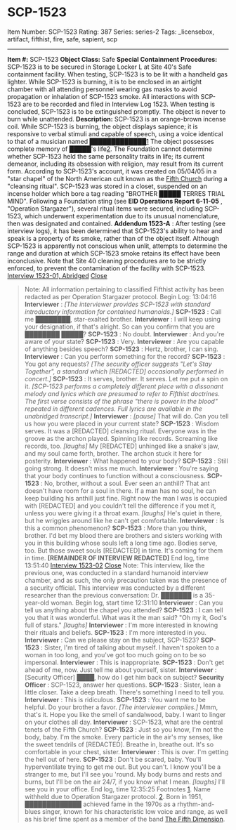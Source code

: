 # SCP-1523
Item Number: SCP-1523
Rating: 387
Series: series-2
Tags: _licensebox, artifact, fifthist, fire, safe, sapient, scp

---

**Item #:** SCP-1523
**Object Class:** Safe
**Special Containment Procedures:** SCP-1523 is to be secured in Storage Locker L at Site 40's Safe containment facility. When testing, SCP-1523 is to be lit with a handheld gas lighter. While SCP-1523 is burning, it is to be enclosed in an airtight chamber with all attending personnel wearing gas masks to avoid propagation or inhalation of SCP-1523 smoke.
All interactions with SCP-1523 are to be recorded and filed in Interview Log 1523. When testing is concluded, SCP-1523 is to be extinguished promptly. The object is never to burn while unattended.
**Description:** SCP-1523 is an orange-brown incense coil. While SCP-1523 is burning, the object displays sapience; it is responsive to verbal stimuli and capable of speech, using a voice identical to that of a musician named █████████████[1](javascript:;) The object possesses complete memory of █████'s life[2](javascript:;). The Foundation cannot determine whether SCP-1523 held the same personality traits in life; its current demeanor, including its obsession with religion, may result from its current form.
According to SCP-1523's account, it was created on 05/04/05 in a "star chapel" of the North American cult known as the [Fifth Church](/fifthist-hub) during a "cleansing ritual". SCP-1523 was stored in a closet, suspended on an incense holder which bore a tag reading "BROTHER █████ TERRES TRIAL MIND". Following a Foundation sting (see **EID Operations Report 6-11-05** , "Operation Stargazer"), several ritual items were secured, including SCP-1523, which underwent experimentation due to its unusual nomenclature, then was designated and contained.
**Addendum 1523-A** : After testing (see interview logs), it has been determined that SCP-1523's ability to hear and speak is a property of its smoke, rather than of the object itself. Although SCP-1523 is apparently not conscious when unlit, attempts to determine the range and duration at which SCP-1523 smoke retains its effect have been inconclusive. Note that Site 40 cleaning procedures are to be strictly enforced, to prevent the contamination of the facility with SCP-1523.
[Interview 1523-01, Abridged](javascript:;)
[Close](javascript:;)
> Note: All information pertaining to classified Fifthist activity has been redacted as per Operation Stargazer protocol.
> Begin Log: 13:04:16
> **Interviewer** : _[The interviewer provides SCP-1523 with standard introductory information for contained humanoids.]_
> **SCP-1523** : Call me ████████, star-exalted brother.
> **Interviewer** : I will keep using your designation, if that's alright. So can you confirm that you are ████████ █████?
> **SCP-1523** : No doubt.
> **Interviewer** : And you're aware of your state?
> **SCP-1523** : Very.
> **Interviewer** : Are you capable of anything besides speech?
> **SCP-1523** : Hertz, brother, I can sing.
> **Interviewer** : Can you perform something for the record?
> **SCP-1523** : You got any requests?
> _[The security officer suggests "Let's Stay Together", a standard which [REDACTED] occasionally performed in concert.]_
> **SCP-1523** : It serves, brother. It serves. Let me put a spin on it.
> _[SCP-1523 performs a completely different piece with a dissonant melody and lyrics which are presumed to refer to Fifthist doctrines. The first verse consists of the phrase "there is power in the blood" repeated in different cadences. Full lyrics are available in the unabridged transcript.]_
> **Interviewer** : _[pause]_ That will do. Can you tell us how you were placed in your current state?
> **SCP-1523** : Wisdom serves. It was a [REDACTED] cleansing ritual. Everyone was in the groove as the archon played. Spinning like records. Screaming like records, too. _[laughs]_ My [REDACTED] unhinged like a snake's jaw, and my soul came forth, brother. The archon stuck it here for posterity.
> **Interviewer** : What happened to your body?
> **SCP-1523** : Still going strong. It doesn't miss me much.
> **Interviewer** : You're saying that your body continues to function without a consciousness.
> **SCP-1523** : No, brother, without a soul. Ever seen an anthill? That ant doesn't have room for a soul in there. If a man has no soul, he can keep building his anthill just fine. Right now the man I was is occupied with [REDACTED] and you couldn't tell the difference if you met it, unless you were giving it a throat exam. _[laughs]_ He's quiet in there, but he wriggles around like he can't get comfortable.
> **Interviewer** : Is this a common phenomenon?
> **SCP-1523** : More than you think, brother. I'd bet my blood there are brothers and sisters working with you in this building whose souls left a long time ago. Bodies serve, too. But those sweet souls [REDACTED] in time. It's coming for them in time.
> **[REMAINDER OF INTERVIEW REDACTED]**
> End log, time 13:51:40
[Interview 1523-02](javascript:;)
[Close](javascript:;)
> Note: This interview, like the previous one, was conducted in a standard humanoid interview chamber, and as such, the only precaution taken was the presence of a security official. This interview was conducted by a different researcher than the previous conversation: Dr. ███████ is a 35-year-old woman.
> Begin log, start time 12:31:10
> **Interviewer** : Can you tell us anything about the chapel you attended?
> **SCP-1523** : I can tell you that it was wonderful. What was it the man said? "Oh my it, God's full of stars." _[laughs]_
> **Interviewer** : I'm more interested in knowing their rituals and beliefs.
> **SCP-1523** : I'm more interested in you.
> **Interviewer** : Can we please stay on the subject, SCP-1523?
> **SCP-1523** : Sister, I'm tired of talking about myself. I haven't spoken to a woman in too long, and you've got too much going on to be so impersonal.
> **Interviewer** : This is inappropriate.
> **SCP-1523** : Don't get ahead of me, now. Just tell me about yourself, sister.
> **Interviewer** : [Security Officer] ████, how do I get him back on subject?
> **Security Officer** : SCP-1523, answer her questions.
> **SCP-1523** : Sister, lean a little closer. Take a deep breath. There's something I need to tell you.
> **Interviewer** : This is ridiculous.
> **SCP-1523** : You want me to be helpful. Do your brother a favor. _[The interviewer complies.]_ Mmm, that's it. Hope you like the smell of sandalwood, baby. I want to linger on your clothes all day.
> **Interviewer** : SCP-1523, what are the central tenets of the Fifth Church?
> **SCP-1523** : Just so you know, I'm not the body, baby. I'm the smoke. Every particle in the air's my senses, like the sweet tendrils of [REDACTED]. Breathe in, breathe out. It's so comfortable in your chest, sister.
> **Interviewer** : This is over. I'm getting the hell out of here.
> **SCP-1523** : Don't be scared, baby. You'll hyperventilate trying to get me out. But you can't. I know you'll be a stranger to me, but I'll see you 'round. My body burns and rests and burns, but I'll be on the air 24/7, if you know what I mean. _[laughs]_ I'll see you in your office.
> End log, time 12:35:25
Footnotes
[1](javascript:;). Name withheld due to Operation Stargazer protocol.
[2](javascript:;). Born in 1951, █████████████ achieved fame in the 1970s as a rhythm-and-blues singer, known for his characteristic low voice and range, as well as his brief time spent as a member of the band [The Fifth Dimension](/scp-092).